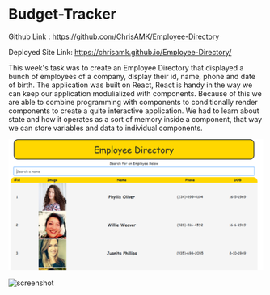 # Budget-Tracker

Github Link : https://github.com/ChrisAMK/Employee-Directory

Deployed Site Link: https://chrisamk.github.io/Employee-Directory/


This week's task was to create an Employee Directory that displayed a bunch of employees of a company, display their id, name, phone and date of birth. The application was built on React, React is handy in the way we can keep our application modulialized with components. Because of this we are able to combine programming with components to conditionally render components to create a quite interactive application. We had to learn about state and how it operates as a sort of memory inside a component, that way we can store variables and data to individual components.


![screenshot](images/screen1.png)

![screenshot](images/screen2.png)
